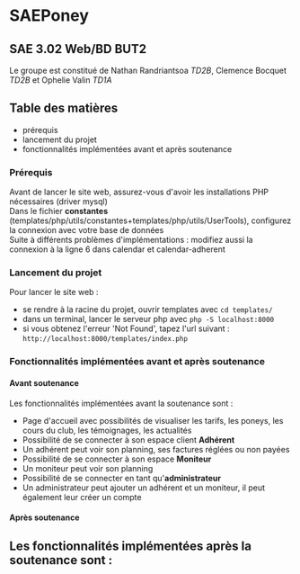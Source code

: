 # SAEPoney

## SAE 3.02 Web/BD BUT2


Le groupe est constitué de Nathan Randriantsoa *TD2B*, Clemence Bocquet *TD2B* et Ophelie Valin *TD1A*

## Table des matières
- prérequis
- lancement du projet
- fonctionnalités implémentées avant et après soutenance

### Prérequis
Avant de lancer le site web, assurez-vous d'avoir les installations PHP nécessaires (driver mysql)  
Dans le fichier **constantes** (templates/php/utils/constantes+templates/php/utils/UserTools), configurez la connexion avec votre base de données  
Suite à différents problèmes d'implémentations : modifiez aussi la connexion à la ligne 6 dans calendar et calendar-adherent

### Lancement du projet
Pour lancer le site web :
- se rendre à la racine du projet, ouvrir templates avec ```cd templates/```
- dans un terminal, lancer le serveur php avec ```php -S localhost:8000```
- si vous obtenez l'erreur 'Not Found', tapez l'url suivant : ```http://localhost:8000/templates/index.php```

### Fonctionnalités implémentées avant et après soutenance
#### Avant soutenance
Les fonctionnalités implémentées avant la soutenance sont : 
- Page d'accueil avec possibilités de visualiser les tarifs, les poneys, les cours du club, les témoignages, les actualités
- Possibilité de se connecter à son espace client **Adhérent**
- Un adhérent peut voir son planning, ses factures réglées ou non payées
- Possibilité de se connecter à son espace **Moniteur**
- Un moniteur peut voir son planning
- Possibilité de se connecter en tant qu'**administrateur**
- Un administrateur peut ajouter un adhérent et un moniteur, il peut également leur créer un compte

#### Après soutenance
Les fonctionnalités implémentées après la soutenance sont : 
- 
